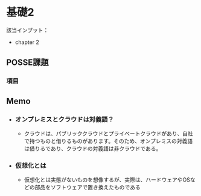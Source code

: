 # 基礎2

該当インプット：
- chapter 2

## POSSE課題

### 項目

## Memo
 - ### オンプレミスとクラウドは対義語？
   - クラウドは、パブリッククラウドとプライベートクラウドがあり、自社で持つものと借りるものがあります。そのため、オンプレミスの対義語は借りるであり、クラウドの対義語は非クラウドである。
 - ### 仮想化とは
   - 仮想化とは実態がないものを想像するが、実際は、ハードウェアやOSなどの部品をソフトウェアで置き換えたものである
